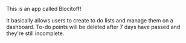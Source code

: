 
This is an app called Blocitoff!

It basically allows users to create to do lists and manage them on a dashboard.
To-do points will be deleted after 7 days have passed and they're still incomplete.
